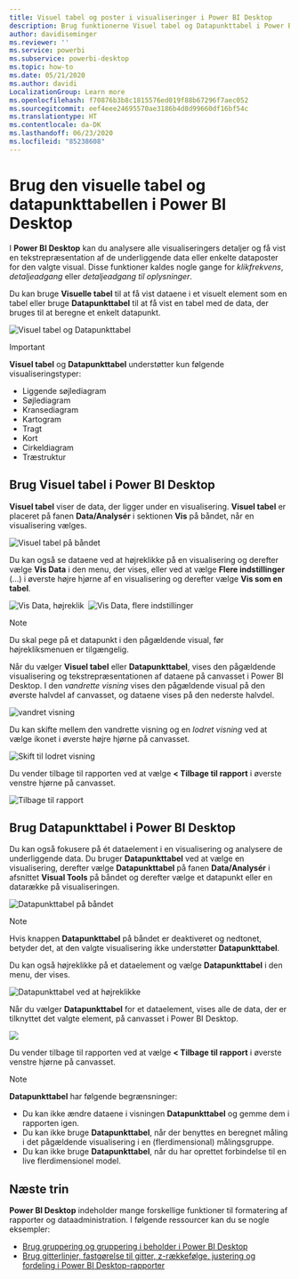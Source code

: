```yaml
---
title: Visuel tabel og poster i visualiseringer i Power BI Desktop
description: Brug funktionerne Visuel tabel og Datapunkttabel i Power BI Desktop til at få vist detaljer
author: davidiseminger
ms.reviewer: ''
ms.service: powerbi
ms.subservice: powerbi-desktop
ms.topic: how-to
ms.date: 05/21/2020
ms.author: davidi
LocalizationGroup: Learn more
ms.openlocfilehash: f70876b3b8c1815576ed019f88b67296f7aec052
ms.sourcegitcommit: eef4eee24695570ae3186b4d8d99660df16bf54c
ms.translationtype: HT
ms.contentlocale: da-DK
ms.lasthandoff: 06/23/2020
ms.locfileid: "85238608"
---
```

# <a name="use-visual-table-and-data-point-table-in-power-bi-desktop"></a>Brug den visuelle tabel og datapunkttabellen i Power BI Desktop
I **Power BI Desktop** kan du analysere alle visualiseringers detaljer og få vist en tekstrepræsentation af de underliggende data eller enkelte dataposter for den valgte visual. Disse funktioner kaldes nogle gange for *klikfrekvens*, *detaljeadgang* eller *detaljeadgang til oplysninger*.

Du kan bruge **Visuelle tabel** til at få vist dataene i et visuelt element som en tabel eller bruge **Datapunkttabel** til at få vist en tabel med de data, der bruges til at beregne et enkelt datapunkt. 

![Visuel tabel og Datapunkttabel](media/desktop-see-data-see-records/see-data-record.png)

>[!IMPORTANT]
>**Visuel tabel** og **Datapunkttabel** understøtter kun følgende visualiseringstyper:
>  - Liggende søjlediagram
>  - Søjlediagram
>  - Kransediagram
>  - Kartogram
>  - Tragt
>  - Kort
>  - Cirkeldiagram
>  - Træstruktur

## <a name="use-visual-table-in-power-bi-desktop"></a>Brug Visuel tabel i Power BI Desktop

**Visuel tabel** viser de data, der ligger under en visualisering. **Visuel tabel** er placeret på fanen **Data/Analysér** i sektionen **Vis** på båndet, når en visualisering vælges.

![Visuel tabel på båndet](media/desktop-see-data-see-records/visual-table-01.png)

Du kan også se dataene ved at højreklikke på en visualisering og derefter vælge **Vis Data** i den menu, der vises, eller ved at vælge **Flere indstillinger** (...) i øverste højre hjørne af en visualisering og derefter vælge **Vis som en tabel**.

![Vis Data, højreklik](media/desktop-see-data-see-records/visual-table-02.png)&nbsp;&nbsp;![Vis Data, flere indstillinger](media/desktop-see-data-see-records/visual-table-03.png)

> [!NOTE]
> Du skal pege på et datapunkt i den pågældende visual, før højrekliksmenuen er tilgængelig.

Når du vælger **Visuel tabel** eller **Datapunkttabel**, vises den pågældende visualisering og tekstrepræsentationen af dataene på canvasset i Power BI Desktop. I den *vandrette visning* vises den pågældende visual på den øverste halvdel af canvasset, og dataene vises på den nederste halvdel. 

![vandret visning](media/desktop-see-data-see-records/visual-table-04.png)

Du kan skifte mellem den vandrette visning og en *lodret visning* ved at vælge ikonet i øverste højre hjørne på canvasset.

![Skift til lodret visning](media/desktop-see-data-see-records/visual-table-05.png)

Du vender tilbage til rapporten ved at vælge **< Tilbage til rapport** i øverste venstre hjørne på canvasset.

![Tilbage til rapport](media/desktop-see-data-see-records/visual-table-06.png)

## <a name="use-data-point-table-in-power-bi-desktop"></a>Brug Datapunkttabel i Power BI Desktop

Du kan også fokusere på ét dataelement i en visualisering og analysere de underliggende data. Du bruger **Datapunkttabel** ved at vælge en visualisering, derefter vælge **Datapunkttabel** på fanen **Data/Analysér** i afsnittet **Visual Tools** på båndet og derefter vælge et datapunkt eller en datarække på visualiseringen. 

![Datapunkttabel på båndet](media/desktop-see-data-see-records/visual-table-07.png)

> [!NOTE]
> Hvis knappen **Datapunkttabel** på båndet er deaktiveret og nedtonet, betyder det, at den valgte visualisering ikke understøtter **Datapunkttabel**.

Du kan også højreklikke på et dataelement og vælge **Datapunkttabel** i den menu, der vises.

![Datapunkttabel ved at højreklikke](media/desktop-see-data-see-records/visual-table-08.png)

Når du vælger **Datapunkttabel** for et dataelement, vises alle de data, der er tilknyttet det valgte element, på canvasset i Power BI Desktop. 

![](media/desktop-see-data-see-records/visual-table-09.png)

Du vender tilbage til rapporten ved at vælge **< Tilbage til rapport** i øverste venstre hjørne på canvasset.


> [!NOTE]
>**Datapunkttabel** har følgende begrænsninger:
> - Du kan ikke ændre dataene i visningen **Datapunkttabel** og gemme dem i rapporten igen.
> - Du kan ikke bruge **Datapunkttabel**, når der benyttes en beregnet måling i det pågældende visualisering i en (flerdimensional) målingsgruppe.
> - Du kan ikke bruge **Datapunkttabel**, når du har oprettet forbindelse til en live flerdimensionel model.

## <a name="next-steps"></a>Næste trin
**Power BI Desktop** indeholder mange forskellige funktioner til formatering af rapporter og dataadministration. I følgende ressourcer kan du se nogle eksempler:

* [Brug gruppering og gruppering i beholder i Power BI Desktop](desktop-grouping-and-binning.md)
* [Brug gitterlinjer, fastgørelse til gitter, z-rækkefølge, justering og fordeling i Power BI Desktop-rapporter](desktop-gridlines-snap-to-grid.md)

